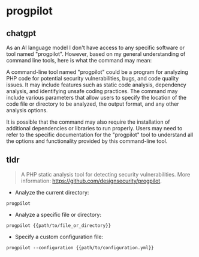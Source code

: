 # progpilot 
## chatgpt 
As an AI language model I don't have access to any specific software or tool named "progpilot". However, based on my general understanding of command line tools, here is what the command may mean:

A command-line tool named "progpilot" could be a program for analyzing PHP code for potential security vulnerabilities, bugs, and code quality issues. It may include features such as static code analysis, dependency analysis, and identifying unsafe coding practices. The command may include various parameters that allow users to specify the location of the code file or directory to be analyzed, the output format, and any other analysis options.

It is possible that the command may also require the installation of additional dependencies or libraries to run properly. Users may need to refer to the specific documentation for the "progpilot" tool to understand all the options and functionality provided by this command-line tool. 

## tldr 
 
> A PHP static analysis tool for detecting security vulnerabilities.
> More information: <https://github.com/designsecurity/progpilot>.

- Analyze the current directory:

`progpilot`

- Analyze a specific file or directory:

`progpilot {{path/to/file_or_directory}}`

- Specify a custom configuration file:

`progpilot --configuration {{path/to/configuration.yml}}`
